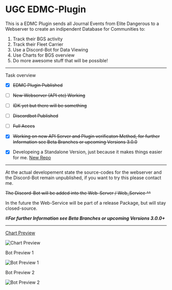 # UGC EDMC-Plugin

This is a EDMC Plugin sends all Journal Events from Elite Dangerous to a Webserver to create an indipendent Database for Communities to:
1. Track their BGS activity
2. Track their Fleet Carrier
3. Use a Discord-Bot for Data Viewing
4. Use Charts for BGS overview
5. Do more awesome stuff that will be possible!

----------------------------------------------------------------------------------------------------------------------------
Task overview
  - [x] ~~EDMC Plugin Published~~
  - [ ] ~~New Webserver (API etc) Working~~
  - [ ] ~~IDK yet but there will be something~~
  - [ ] ~~Discordbot Published~~
  - [ ] ~~Full Acces~~

- [x] ~~Working on new API Server and Plugin verificaton Method, for further Information see Beta Branches or upcoming Versions 3.0.0~~
- [x] Developeing a Standalone Version, just because it makes things easier for me. [New Repo](https://github.com/Asrothear/UGC-App)

----------------------------------------------------------------------------------------------------------------------------

At the actual developement state the source-codes for the webserver and the Discord-Bot remain unpublished,
if you want to try this please contact me.

~~The  Discord-Bot will be added into the Web-Server / Web_Service ^^~~

In the future the Web-Service will be part of a release Package, but will stay closed-source.

#***For further Information see Beta Branches or upcoming Versions 3.0.0+***

----------------------------------------------------------------------------------------------------------------------------

[Chart Preview](https://asrothear.de/ugc/mega.php)

![Chart Preview](https://i.ibb.co/nmpbndd/chart.png)




Bot Preview 1

![Bot Preview 1](https://i.ibb.co/S6LNG5b/bot-p1.png)




Bot Preview 2

![Bot Preview 2](https://i.ibb.co/GRb6qvQ/bot-p2.png)
